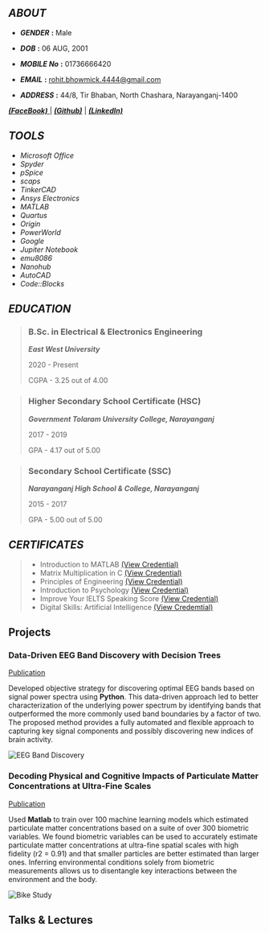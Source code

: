 ## _**ABOUT**_
- _**GENDER**_ **:** Male

- _**DOB**_ **:** 06 AUG, 2001

- _**MOBILE No**_ **:** 01736666420

- _**EMAIL**_ **:** rohit.bhowmick.4444@gmail.com

- _**ADDRESS**_ **:** 44/8, Tir Bhaban, North Chashara, Narayanganj-1400

[ _**(FaceBook)**_ ](https://www.facebook.com/rohit.bhowmick.006/) | [_**(Github)**_](https://github.com/rrohit006) | [_**(LinkedIn)**_](https://www.linkedin.com/in/rohit-bhowmick-9683332a8/)  

## _**TOOLS**_
- *Microsoft Office*
- *Spyder*
- *pSpice*
- *scaps*
- *TinkerCAD*
- *Ansys Electronics*
- *MATLAB*
- *Quartus*
- *Origin*
- *PowerWorld*
- *Google*
- *Jupiter Notebook*
- *emu8086*
- *Nanohub*
- *AutoCAD*
- *Code::Blocks*

## _**EDUCATION**_
> ### **B.Sc. in Electrical & Electronics Engineering**
> 
>  **_East West University_** 
> 
>  2020 - Present 
> 
>  CGPA - 3.25 out of 4.00

> ### **Higher Secondary School Certificate (HSC)**
> 
> **_Government Tolaram University College, Narayanganj_**
> 
>  2017 - 2019
> 
>  GPA - 4.17 out of 5.00

> ### **Secondary School Certificate (SSC)**
> 
> _**Narayanganj High School & College, Narayanganj**_
> 
> 2015 - 2017
> 
> GPA - 5.00 out of 5.00 
  

## _**CERTIFICATES**_

> - Introduction to MATLAB         [(View Credential)](https://verify.mygreatlearning.com/verify/LRTUBHDB)
> - Matrix Multiplication in C     [(View Credential)](https://verify.mygreatlearning.com/verify/ZRNIBUHW)
> - Principles of Engineering      [(View Credential)](https://www.futurelearn.com/certificates/pb8x7qw)
> - Introduction to Psychology [(View Credential)](https://www.futurelearn.com/certificates/php4j16)
> - Improve Your IELTS Speaking Score [(View Credential)](https://www.futurelearn.com/certificates/g13lscp)
> - Digital Skills: Artificial Intelligence [(View Credemtial)](https://www.futurelearn.com/certificates/atze148)


## Projects
### Data-Driven EEG Band Discovery with Decision Trees
[Publication](https://www.mdpi.com/1424-8220/22/8/3048)

Developed objective strategy for discovering optimal EEG bands based on signal power spectra using **Python**. This data-driven approach led to better characterization of the underlying power spectrum by identifying bands that outperformed the more commonly used band boundaries by a factor of two. The proposed method provides a fully automated and flexible approach to capturing key signal components and possibly discovering new indices of brain activity.

![EEG Band Discovery](/assets/img/eeg_band_discovery.jpeg)

### Decoding Physical and Cognitive Impacts of Particulate Matter Concentrations at Ultra-Fine Scales
[Publication](https://www.mdpi.com/1424-8220/22/11/4240)

Used **Matlab** to train over 100 machine learning models which estimated particulate matter concentrations based on a suite of over 300 biometric variables. We found biometric variables can be used to accurately estimate particulate matter concentrations at ultra-fine spatial scales with high fidelity (r2 = 0.91) and that smaller particles are better estimated than larger ones. Inferring environmental conditions solely from biometric measurements allows us to disentangle key interactions between the environment and the body.

![Bike Study](/assets/img/bike_study.jpeg)

## Talks & Lectures

